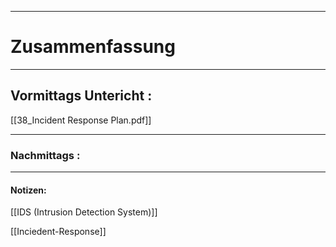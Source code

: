 

___

# Zusammenfassung








----

## Vormittags Untericht : 


[[38_Incident Response Plan.pdf]]



----

### Nachmittags :







___

#### Notizen: 
[[IDS (Intrusion Detection System)]]

[[Inciedent-Response]]
